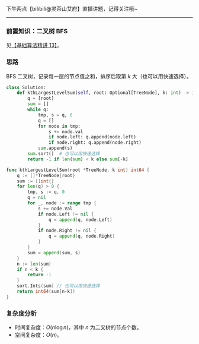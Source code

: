 下午两点【biIibiIi@灵茶山艾府】直播讲题，记得关注哦~

---

### 前置知识：二叉树 BFS

见[【基础算法精讲 13】](https://www.bilibili.com/video/BV1hG4y1277i/)。

### 思路

BFS 二叉树，记录每一层的节点值之和，排序后取第 $k$ 大（也可以用快速选择）。

```py [sol1-Python3]
class Solution:
    def kthLargestLevelSum(self, root: Optional[TreeNode], k: int) -> int:
        q = [root]
        sum = []
        while q:
            tmp, s = q, 0
            q = []
            for node in tmp:
                s += node.val
                if node.left: q.append(node.left)
                if node.right: q.append(node.right)
            sum.append(s)
        sum.sort()  # 也可以用快速选择
        return -1 if len(sum) < k else sum[-k]
```

```go [sol1-Go]
func kthLargestLevelSum(root *TreeNode, k int) int64 {
	q := []*TreeNode{root}
	sum := []int{}
	for len(q) > 0 {
		tmp, s := q, 0
		q = nil
		for _, node := range tmp {
			s += node.Val
			if node.Left != nil {
				q = append(q, node.Left)
			}
			if node.Right != nil {
				q = append(q, node.Right)
			}
		}
		sum = append(sum, s)
	}
	n := len(sum)
	if n < k {
		return -1
	}
	sort.Ints(sum) // 也可以用快速选择
	return int64(sum[n-k])
}
```

### 复杂度分析

- 时间复杂度：$O(n\log n)$，其中 $n$ 为二叉树的节点个数。
- 空间复杂度：$O(n)$。
